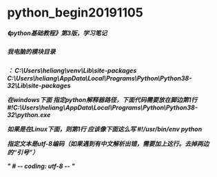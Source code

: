 # python_begin20191105

<h5> 《python基础教程》第3版，学习笔记<h5>

<h5>我电脑的模块目录<h5>：
C:\Users\heliang\venv\Lib\site-packages
C:\Users\heliang\AppData\Local\Programs\Python\Python38-32\Lib\site-packages



在windows下面 指定python解释器路径，下面代码需要放在脚边第1行
#!C:\Users\heliang\AppData\Local\Programs\Python\Python38-32\python.exe

如果是在Linux下面，则第1行 应该像下面这么写
#!/usr/bin/env python

指定文本是utf-8编码（如果遇到有中文解析出错，需要加上这行。去掉两边的“引号”）

"   # -*- coding: utf-8 -*-         "
